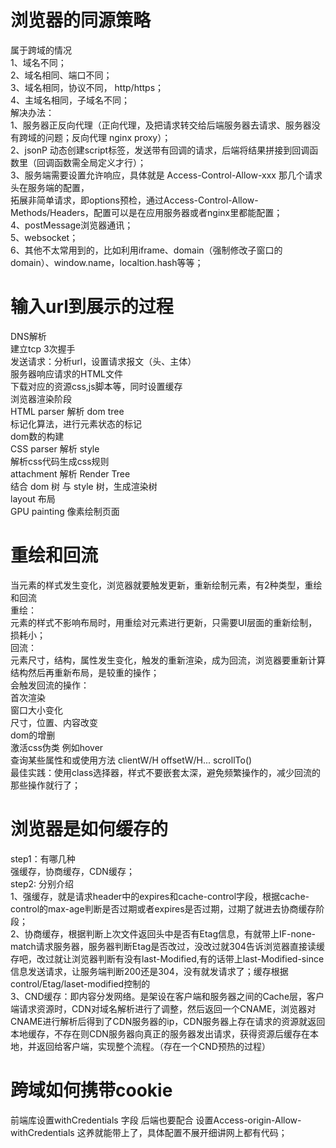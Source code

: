 # 浏览器的同源策略  
  属于跨域的情况  
    1、域名不同；  
    2、域名相同、端口不同；  
    3、域名相同，协议不同， http/https；  
    4、主域名相同，子域名不同；  
  解决办法：  
    1、服务器正反向代理（正向代理，及把请求转交给后端服务器去请求、服务器没有跨域的问题；反向代理 nginx proxy）；  
    2、jsonP 动态创建script标签，发送带有回调的请求，后端将结果拼接到回调函数里（回调函数需全局定义才行）；  
    3、服务端需要设置允许响应，具体就是 Access-Control-Allow-xxx 那几个请求头在服务端的配置，  
      拓展非简单请求，即options预检，通过Access-Control-Allow-Methods/Headers，配置可以是在应用服务器或者nginx里都能配置；  
    4、postMessage浏览器通讯；  
    5、websocket；  
    6、其他不太常用到的，比如利用iframe、domain（强制修改子窗口的domain）、window.name，localtion.hash等等；  
    
# 输入url到展示的过程  
  DNS解析  
  建立tcp 3次握手  
  发送请求：分析url，设置请求报文（头、主体）  
  服务器响应请求的HTML文件  
  下载对应的资源css,js脚本等，同时设置缓存  
  浏览器渲染阶段  
    HTML parser 解析 dom tree  
      标记化算法，进行元素状态的标记  
      dom数的构建  
    CSS parser 解析 style   
      解析css代码生成css规则  
    attachment 解析 Render Tree  
      结合 dom 树 与 style 树，生成渲染树  
    layout 布局  
    GPU painting 像素绘制页面  
  
# 重绘和回流  
  当元素的样式发生变化，浏览器就要触发更新，重新绘制元素，有2种类型，重绘和回流  
  重绘：  
    元素的样式不影响布局时，用重绘对元素进行更新，只需要UI层面的重新绘制，损耗小；  
  回流：  
    元素尺寸，结构，属性发生变化，触发的重新渲染，成为回流，浏览器要重新计算结构然后再重新布局，是较重的操作；  
    会触发回流的操作：  
      首次渲染  
      窗口大小变化  
      尺寸，位置、内容改变  
      dom的增删  
      激活css伪类 例如hover  
      查询某些属性和或使用方法 clientW/H offsetW/H... scrollTo()  
  最佳实践：使用class选择器，样式不要嵌套太深，避免频繁操作的，减少回流的那些操作就行了；  
  
# 浏览器是如何缓存的  
  step1：有哪几种  
    强缓存，协商缓存，CDN缓存；  
  step2: 分别介绍  
    1、强缓存，就是请求header中的expires和cache-control字段，根据cache-control的max-age判断是否过期或者expires是否过期，过期了就进去协商缓存阶段；  
    2、协商缓存，根据判断上次文件返回头中是否有Etag信息，有就带上IF-none-match请求服务器，服务器判断Etag是否改过，没改过就304告诉浏览器直接读缓存吧，改过就让浏览器判断有没有last-Modified,有的话带上last-Modified-since信息发送请求，让服务端判断200还是304，没有就发请求了；缓存根据control/Etag/laset-modified控制的  
    3、CND缓存：即内容分发网络。是架设在客户端和服务器之间的Cache层，客户端请求资源时，CDN对域名解析进行了调整，然后返回一个CNAME，浏览器对CNAME进行解析后得到了CDN服务器的ip，CDN服务器上存在请求的资源就返回本地缓存，不存在则CDN服务器向真正的服务器发出请求，获得资源后缓存在本地，并返回给客户端，实现整个流程。（存在一个CND预热的过程）  
  
# 跨域如何携带cookie  
  前端库设置withCredentials 字段 后端也要配合 设置Access-origin-Allow-withCredentials 这养就能带上了，具体配置不展开细讲网上都有代码；  
    